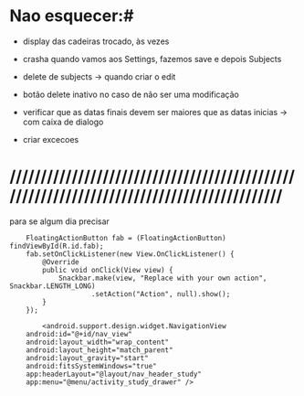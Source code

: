# Nao esquecer:#

- display das cadeiras trocado, às vezes
- crasha quando vamos aos Settings, fazemos save e depois Subjects

- delete de subjects -> quando criar o edit

- botão delete inativo no caso de não ser uma modificação
- verificar que as datas finais devem ser maiores que as datas inicias -> com caixa de dialogo
- criar excecoes

# ////////////////////////////////////////////////////////////////////////////////////////// #
para se algum dia precisar

        FloatingActionButton fab = (FloatingActionButton) findViewById(R.id.fab);
        fab.setOnClickListener(new View.OnClickListener() {
            @Override
            public void onClick(View view) {
                Snackbar.make(view, "Replace with your own action", Snackbar.LENGTH_LONG)
                        .setAction("Action", null).show();
            }
        });
		
		    <android.support.design.widget.NavigationView
        android:id="@+id/nav_view"
        android:layout_width="wrap_content"
        android:layout_height="match_parent"
        android:layout_gravity="start"
        android:fitsSystemWindows="true"
        app:headerLayout="@layout/nav_header_study"
        app:menu="@menu/activity_study_drawer" />